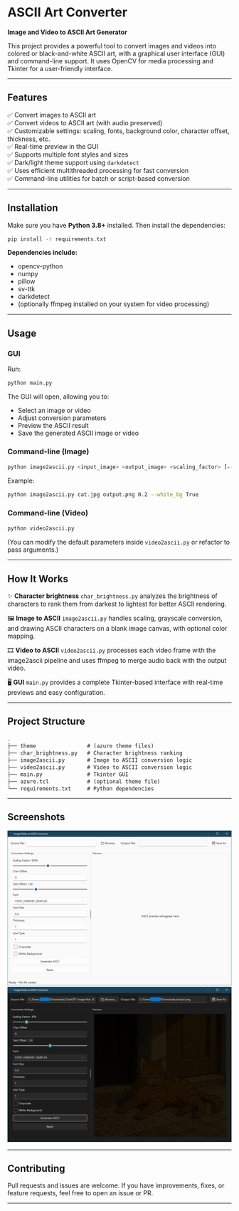 # ASCII Art Converter

**Image and Video to ASCII Art Generator**

This project provides a powerful tool to convert images and videos into colored or black-and-white ASCII art, with a graphical user interface (GUI) and command-line support. It uses OpenCV for media processing and Tkinter for a user-friendly interface.

---

## Features

✅ Convert images to ASCII art  
✅ Convert videos to ASCII art (with audio preserved)  
✅ Customizable settings: scaling, fonts, background color, character offset, thickness, etc.  
✅ Real-time preview in the GUI  
✅ Supports multiple font styles and sizes  
✅ Dark/light theme support using `darkdetect`  
✅ Uses efficient multithreaded processing for fast conversion  
✅ Command-line utilities for batch or script-based conversion  

---

## Installation

Make sure you have **Python 3.8+** installed. Then install the dependencies:

```bash
pip install -r requirements.txt
```

**Dependencies include:**

* opencv-python
* numpy
* pillow
* sv-ttk
* darkdetect
* (optionally ffmpeg installed on your system for video processing)

---

## Usage

### GUI

Run:

```bash
python main.py
```

The GUI will open, allowing you to:

* Select an image or video
* Adjust conversion parameters
* Preview the ASCII result
* Save the generated ASCII image or video

### Command-line (Image)

```bash
python image2ascii.py <input_image> <output_image> <scaling_factor> [--charOffset N] [--white_bg True/False] [--bw_font True/False] [--fontScale 0.4] [--thickness 1] [--lineType 1] [--textOffset 1.3]
```

Example:

```bash
python image2ascii.py cat.jpg output.png 0.2 --white_bg True
```

### Command-line (Video)

```bash
python video2ascii.py
```

(You can modify the default parameters inside `video2ascii.py` or refactor to pass arguments.)

---

## How It Works

✨ **Character brightness**
`char_brightness.py` analyzes the brightness of characters to rank them from darkest to lightest for better ASCII rendering.

🖼 **Image to ASCII**
`image2ascii.py` handles scaling, grayscale conversion, and drawing ASCII characters on a blank image canvas, with optional color mapping.

🎞 **Video to ASCII**
`video2ascii.py` processes each video frame with the image2ascii pipeline and uses ffmpeg to merge audio back with the output video.

🖥 **GUI**
`main.py` provides a complete Tkinter-based interface with real-time previews and easy configuration.

---

## Project Structure

```
.
├── theme                # (azure theme files) 
├── char_brightness.py   # Character brightness ranking
├── image2ascii.py       # Image to ASCII conversion logic
├── video2ascii.py       # Video to ASCII conversion logic
├── main.py              # Tkinter GUI
├── azure.tcl            # (optional theme file)
└── requirements.txt     # Python dependencies
```

---

## Screenshots

![Light Theme](/screenshots/ss-2.png)
![Dark Theme](/screenshots/ss-1.png)

---

## Contributing

Pull requests and issues are welcome. If you have improvements, fixes, or feature requests, feel free to open an issue or PR.

---
